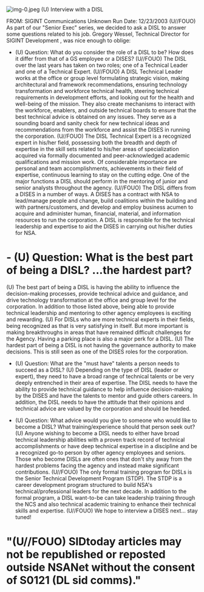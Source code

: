 ![img-0.jpeg](img-0.jpeg)
(U) Interview with a DISL

FROM: SIGINT Communications
Unknown
Run Date: 12/23/2003
(U//FOUO) As part of our "Senior Exec" series, we decided to ask a DISL to answer some questions related to his job. Gregory Wessel, Technical Director for SIGINT Development , was nice enough to oblige:

- (U) Question: What do you consider the role of a DISL to be? How does it differ from that of a GS employee or a DISES?
(U//FOUO) The DISL over the last years has taken on two roles; one of a Technical Leader and one of a Technical Expert.
(U//FOUO) A DISL Technical Leader works at the office or group level formulating strategic vision, making architectural and framework recommendations, ensuring technology transformation and workforce technical health, steering technical requirements in development efforts, and looking out for the health and well-being of the mission. They also create mechanisms to interact with the workforce, enablers, and outside technical boards to ensure that the best technical advice is obtained on any issues. They serve as a sounding board and sanity check for new technical ideas and recommendations from the workforce and assist the DISES in running the corporation.
(U//FOUO) The DISL Technical Expert is a recognized expert in his/her field, possessing both the breadth and depth of expertise in the skill sets related to his/her areas of specialization acquired via formally documented and peer-acknowledged academic qualifications and mission work. Of considerable importance are personal and team accomplishments, achievements in their field of expertise, continuous learning to stay on the cutting edge. One of the major functions a DISL should perform in the mentoring of junior and senior analysts throughout the agency.
(U//FOUO) The DISL differs from a DISES in a number of ways. A DISES has a contract with NSA to lead/manage people and change, build coalitions within the building and with partners/customers, and develop and employ business acumen to acquire and administer human, financial, material, and information resources to run the corporation. A DISL is responsible for the technical leadership and expertise to aid the DISES in carrying out his/her duties for NSA.


# - (U) Question: What is the best part of being a DISL? ...the hardest part? 

(U) The best part of being a DISL is having the ability to influence the decision-making processes, provide technical advice and guidance, and drive technology transformation at the office and group level for the corporation. In addition to those listed above, being able to provide technical leadership and mentoring to other agency employees is exciting and rewarding.
(U) For DISLs who are more technical experts in their fields, being recognized as that is very satisfying in itself. But more important is making breakthroughs in areas that have remained difficult challenges for the Agency. Having a parking place is also a major perk for a DISL.
(U) The hardest part of being a DISL is not having the governance authority to make decisions. This is still seen as one of the DISES roles for the corporation.

- (U) Question: What are the "must have" talents a person needs to succeed as a DISL?
(U) Depending on the type of DISL (leader or expert), they need to have a broad range of technical talents or be very deeply entrenched in their area of expertise. The DISL needs to have
the ability to provide technical guidance to help influence decision-making by the DISES and have the talents to mentor and guide others careers. In addition, the DISL needs to have the attitude that their opinions and technical advice are valued by the corporation and should be heeded.

- (U) Question: What advice would you give to someone who would like to become a DISL? What training/experience should that person seek out?
(U) Anyone wishing to become a DISL needs to either have broad technical leadership abilities with a proven track record of technical accomplishments or have deep technical expertise in a discipline and be a recognized go-to person by other agency employees and seniors. Those who become DISLs are often ones that don't shy away from the hardest problems facing the agency and instead make significant contributions.
(U//FOUO) The only formal training program for DISLs is the Senior Technical Development Program (STDP). The STDP is a career development program structured to build NSA's technical/professional leaders for the next decade. In addition to the formal program, a DISL want-to-be can take leadership training through the NCS and also technical academic training to enhance their technical skills and expertise.
(U//FOUO) We hope to interview a DISES next... stay tuned!


# "(U//FOUO) SIDtoday articles may not be republished or reposted outside NSANet without the consent of S0121 (DL sid comms)."
